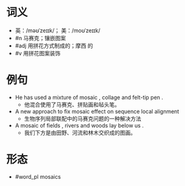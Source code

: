 # 词义
- 英：/məʊˈzeɪɪk/； 美：/moʊˈzeɪɪk/
- #n 马赛克；镶嵌图案
- #adj 用拼花方式制成的；摩西 的
- #v 用拼花图案装饰
# 例句
- He has used a mixture of mosaic , collage and felt-tip pen .
	- 他混合使用了马赛克、拼贴画和毡头笔。
- A new approach to fix mosaic effect on sequence local alignment
	- 生物序列局部联配中的马赛克问题的一种解决方法
- A mosaic of fields , rivers and woods lay below us .
	- 我们下方是由田野、河流和林木交织成的图画。
# 形态
- #word_pl mosaics
